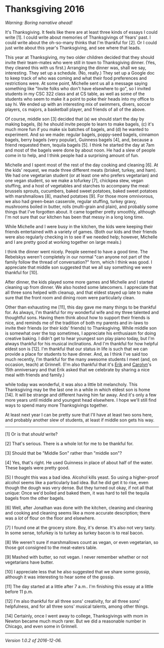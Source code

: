 Thanksgiving 2016
=================

*Warning: Boring narrative ahead!*

It's Thanksgiving.  It feels like there are at least three kinds of
essays I could write [1].  I could write about memories of Thanksgivings
of Years' past.  I could write about the oh-so-many thinks that I'm
thankful for [2].  Or I could just write about this year's Thanksgiving,
and see where that leads.

This year at Thanksgiving, my two older children decided that they should
invite their team-mates who were still in town to Thanksgiving dinner.
(Yes, they cleared this with us first.)  Arranging the dinner was,
shall we say, interesting.  They set up a schedule.  (No, really.)
They set up a Google doc to keep track of who was coming and what their
food preferences and restrictions were.  At some point, Michelle sent
us all a message saying something like "Invite folks who don't have
elsewhere to go", so I invited students in my CSC 322 class and at CS
table, as well as some of the students who seem to make it a point to poke
their heads into my office to say hi.  We ended up with an interesting
mix of swimmers, divers, soccer players, cs majors, a basketball player,
and friends of all of the above.

Of course, middle son [3] decided that (a) we should start the day by
making bagels, (b) he should invite people to learn to make bagels, 
(c) it's much more fun if you make six batches of bagels, and (d) he
wanted to experiment.  And so we made: regular bagels, poppy-seed
bagels, cinnamon bagels, berry bagels (very popular), Guinness bagels
[4], and, because a friend requested them, tequila bagels [5].  I
think he started the day at 7am and most of the bagels were done by
about noon.  He had a slew of people come in to help, and I think
people had a surprising amount of fun.

Michelle and I spent most of the rest of the day cooking and cleaning [6].
At the kids' request, we made three different meats (brisket, turkey,
and ham).  We had one vegetarian student (or at least one who prefers
vegetarian) and one vegan student, so we make a tofurkey [7], chickpea
stew, vegan stuffing, and a host of vegetables and starches to accompany
the meal: brussels sprouts, cucumbers, baked sweet potatoes, baked
sweet potatoes with marshmallows [8], mashed potatoes [9].  For those
more omnivorous, we also had green-bean casserole, regular stuffing,
turkey gravy, mushrooms boiled in butter, rolls (multi-grain and plain),
and probably some things that I've forgotten about.  It came together
pretty smoothly, although I'm not sure that our kitchen has been that
messy in a long long time.

While Michelle and I were busy in the kitchen, the kids were keeping
their friends entertained with a variety of games.  (Both our kids 
and their friends were also regularly checking in to see if we needed
help; however, Michelle and I are pretty good at working together on
large meals.)

I think the dinner went nicely.  People seemed to have a good time.
The Rebelskys weren't completely in our normal "can anyone not
part of the family follow the thread of conversation?" form, which
I think was good.  I appreciate that middle son suggested that we all
say something we were thankful for [10].

After dinner, the kids played some more games and Michelle and I started
cleaning up from dinner.  We also hosted some latecomers.  I appreciate
that all three sons helped with cleanup, and that eldest stayed up late
to make sure that the front room and dining room were particularly clean.

Other than exhausting me [11], this day gave me many things to be thankful for.
As always, I'm thankful for my wonderful wife and my three talented and
thoughtful sons.  Having them think about how to support their friends
is nice, and reminds me of the tradition of both my parents and in-laws
to invite their friends (or their kids' friends) to Thanksgiving.
While middle son is somewhat over the top sometimes, I appreciate his
enthusiasm for doing creative baking.  I didn't get to hear youngest son
play piano today, but I'm always thankful for his musical inclinations.
And I'm thankful for how helpful eldest son is [12].  I'm thankful that
our status in life is such that we can provide a place for students
to have dinner.  And, as I think I've said too much recently, I'm
thankful for the many awesome students I meet (and, on occasion, teach)
at Grinnell.  (I'm also thankful that it's [Erik](erik-simpson.html)
and [Carolyn](carolyn-jacobson.html)'s 15th anniversary and that Erik
asked that we celebrate by sharing a nice meal with friends and family.)

while today was wonderful, it was also a little bit melancholy.
This Thanksgiving may be the last one in a while in which eldest son
is home [14].  It will be strange and different having him far away.
And it's only a few more years until middle and youngest head elsewhere.
I hope we'll still find ways to spend many more Thanksgivings together.

At least next year I can be pretty sure that I'll have at least
two sons here, and probably another slew of students, at least if middle
son gets his way.

---

[1] Or is that *should* write?

[2] That's serious.  There is a whole lot for me to be thankful for.

[3]  Should that be "Middle Son" rather than "middle son"?

[4] Yes, that's right.  He used Guinness in place of about half of
the water.  These bagels were pretty good.

[5] I thought this was a bad idea.  Alcohol kills yeast.  So using
a higher-proof alcohol seems like a particularly bad idea.  But he did
get it to rise, even though the dough was very dense.  But they turned
out okay, if not all that unique: Once we'd boiled and baked them,
it was hard to tell the tequila bagels from the other bagels.

[6] Well, after Jonathan was done with the kitchen, cleaning and cleaning
and cooking and cleaning seems like a more accurate description; there
was a *lot* of flour on the floor and elsewhere.

[7] I found one at the grocery store.  Boy, it's dense.  It's also not
very tasty.  In some sense, tofurkey is to turkey as turkey bacon is
to real bacon.

[8] We weren't sure if marshmallows count as vegan, or even vegetarian,
so those got consigned to the meat-eaters table.

[9] Mashed with butter, so not vegan.  I never remember whether or not
vegetarians have butter.

[10] I appreciate less that he also suggested that we share some
gossip, although it was interesting to hear some of the gossip.

[11] The day started at a little after 7 a.m..  I'm finishing this essay
at a little before 11 p.m.

[12] I'm also thankful for all three sons' creativity, for all
three sons' helpfulness, and for all three sons' musical talents,
among other things.

[14] Certainly, once I went away to college, Thanksgivings with mom
in Newton became much much rarer.  But we did a reasonable number in
Chicago, and even some in Grinnell.

---

*Version 1.0.2 of 2016-12-06.*

